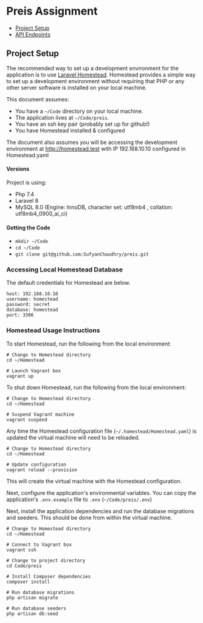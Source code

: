# Preis Assignment

- [Project Setup](#project-setup)
- [API Endpoints](#api-endpoints)

## Project Setup

The recommended way to set up a development environment for the application is to use [Laravel Homestead](https://laravel.com/docs/8.x/homestead). Homestead provides a simple way to set up a development environment without requiring that PHP or any other server software is installed on your local machine.

This document assumes:
* You have a `~/Code` directory on your local machine.
* The application lives at `~/Code/preis`.
* You have an ssh key pair (probably set up for github!)
* You have Homestead installed & configured

The document also assumes you will be accessing the development environment at http://homestead.test with IP 192.168.10.10 configured in Homestead.yaml

#### Versions

Project is using:  

* Php 7.4
* Laravel 8
* MySQL 8.0 (Engine: InnoDB, character set: utf8mb4 , collation: utf8mb4_0900_ai_ci)

#### Getting the Code

* `mkdir ~/Code`
* `cd ~/Code`
* `git clone git@github.com:SufyanChaudhry/preis.git`

### Accessing Local Homestead Database

The default credentials for Homestead are below.

```
host: 192.168.10.10
username: homestead
password: secret
database: homestead
port: 3306
```

### Homestead Usage Instructions

To start Homestead, run the following from the local environment:

```
# Change to Homestead directory
cd ~/Homestead

# Launch Vagrant box
vagrant up
```

To shut down Homestead, run the following from the local environment:

```
# Change to Homestead directory
cd ~/Homestead

# Suspend Vagrant machine
vagrant suspend
```

Any time the Homestead configuration file (`~/.homestead/Homestead.yaml`) is updated the virtual machine will need to be reloaded.

```
# Change to Homestead directory
cd ~/Homestead

# Update configuration
vagrant reload --provision
```

This will create the virtual machine with the Homestead configuration.

Next, configure the application's environmental variables. You can copy the application's `.env.example` file to `.env` (`~/Code/preis/.env`)

Next, install the application dependencies and run the database migrations and seeders. This should be done from within the virtual machine.

```
# Change to Homestead directory
cd ~/Homestead

# Connect to Vagrant box
vagrant ssh

# Change to project directory
cd Code/preis

# Install Composer dependencies
composer install

# Run database migrations
php artisan migrate

# Run database seeders
php artisan db:seed
```  
